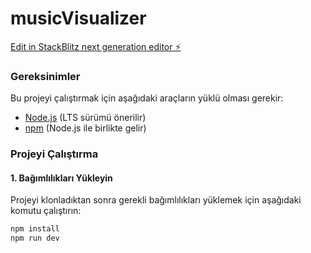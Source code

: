# musicVisualizer

[Edit in StackBlitz next generation editor ⚡️](https://stackblitz.com/~/github.com/aysenurakman/musicVisu)

### Gereksinimler

Bu projeyi çalıştırmak için aşağıdaki araçların yüklü olması gerekir:

- [Node.js](https://nodejs.org/) (LTS sürümü önerilir)
- [npm](https://www.npmjs.com/) (Node.js ile birlikte gelir)

### Projeyi Çalıştırma

#### 1. Bağımlılıkları Yükleyin

Projeyi klonladıktan sonra gerekli bağımlılıkları yüklemek için aşağıdaki komutu çalıştırın:

```bash
npm install
npm run dev
